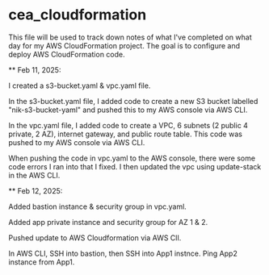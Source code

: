 # cea_cloudformation

This file will be used to track down notes of what I've completed on what day for my AWS CloudFormation project. The goal is to configure and deploy AWS CloudFormation code. 


** Feb 11, 2025: 

I created a s3-bucket.yaml & vpc.yaml file. 

In the s3-bucket.yaml file, I added code to create a new S3 bucket labelled "nik-s3-bucket-yaml" and pushed this to my AWS console via AWS CLI. 

In the vpc.yaml file, I added code to create a VPC, 6 subnets (2 public 4 private, 2 AZ), internet gateway, and public route table. This code was pushed to my AWS console via AWS CLI. 

When pushing the code in vpc.yaml to the AWS console, there were some code errors I ran into that I fixed. I then updated the vpc using update-stack in the AWS CLI.  


** Feb 12, 2025: 

Added bastion instance & security group in vpc.yaml. 

Added app private instance and security group for AZ 1 & 2. 

Pushed update to AWS Cloudformation via AWS ClI. 

In AWS CLI, SSH into bastion, then SSH into App1 instnce. Ping App2 instance from App1. 